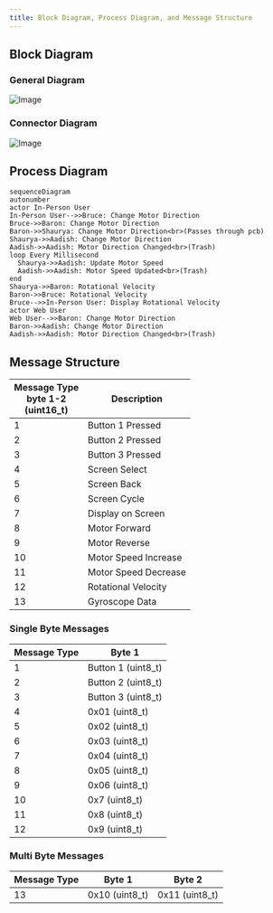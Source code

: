 ```yaml
---
title: Block Diagram, Process Diagram, and Message Structure
---
```


## Block Diagram

### General Diagram
![Image](https://github.com/user-attachments/assets/940949f6-fcf2-4f78-bd3a-8c2ba29b47a6)

### Connector Diagram
![Image](https://github.com/user-attachments/assets/afec4950-839c-433e-a2cd-8bad1bd7e58a)

## Process Diagram

``` mermaid
sequenceDiagram
autonumber
actor In-Person User
In-Person User-->>Bruce: Change Motor Direction
Bruce->>Baron: Change Motor Direction
Baron->>Shaurya: Change Motor Direction<br>(Passes through pcb)
Shaurya->>Aadish: Change Motor Direction
Aadish->>Aadish: Motor Direction Changed<br>(Trash)
loop Every Millisecond
  Shaurya->>Aadish: Update Motor Speed
  Aadish->>Aadish: Motor Speed Updated<br>(Trash)
end
Shaurya->>Baron: Rotational Velocity
Baron->>Bruce: Rotational Velocity
Bruce-->>In-Person User: Display Rotational Velocity
actor Web User
Web User-->>Baron: Change Motor Direction
Baron->>Aadish: Change Motor Direction
Aadish->>Aadish: Motor Direction Changed<br>(Trash)
```

## Message Structure

| Message Type<br>byte 1-2<br>(uint16_t) | Description |
|---|---|
| 1 | Button 1 Pressed |
| 2 | Button 2 Pressed |
| 3 | Button 3 Pressed |
| 4 | Screen Select |
| 5 | Screen Back |
| 6 | Screen Cycle |
| 7 | Display on Screen |
| 8 | Motor Forward |
| 9 | Motor Reverse |
| 10 | Motor Speed Increase |
| 11 | Motor Speed Decrease |
| 12 | Rotational Velocity |
| 13 | Gyroscope Data |

### Single Byte Messages

| Message Type | Byte 1 |
|---|---|
| 1 | Button 1 (uint8_t) |
| 2 | Button 2 (uint8_t) |
| 3 | Button 3 (uint8_t) |
| 4 | 0x01 (uint8_t) |
| 5 | 0x02 (uint8_t) |
| 6 | 0x03 (uint8_t) |
| 7 | 0x04 (uint8_t) |
| 8 | 0x05 (uint8_t) |
| 9 | 0x06 (uint8_t) |
| 10 | 0x7 (uint8_t) |
| 11 | 0x8 (uint8_t) |
| 12 | 0x9 (uint8_t) |

### Multi Byte Messages

| Message Type | Byte 1 | Byte 2 |
|---|---|---|
| 13 | 0x10 (uint8_t) | 0x11 (uint8_t) |

